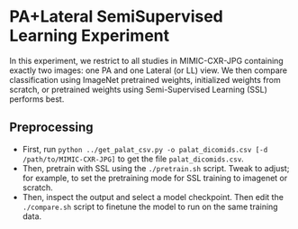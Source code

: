 # PA+Lateral SemiSupervised Learning Experiment

In this experiment, we restrict to all studies in MIMIC-CXR-JPG containing
exactly two images: one PA and one Lateral (or LL) view.  We then compare classification using  ImageNet pretrained weights, initialized weights from scratch, or pretrained weights using Semi-Supervised Learning (SSL) performs best.

## Preprocessing

- First, run `python ../get_palat_csv.py -o palat_dicomids.csv [-d /path/to/MIMIC-CXR-JPG]` to get the file `palat_dicomids.csv`.
- Then, pretrain with SSL using the `./pretrain.sh` script. Tweak to adjust; for example, to set the pretraining mode for SSL training to imagenet or scratch.
- Then, inspect the output and select a model checkpoint. Then edit the `./compare.sh` script to finetune the model to run on the same training data.
